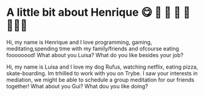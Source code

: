 # A little bit about Henrique 😋 💜 🍓  🍔 🐶 🧘🏼‍♀️ 

Hi, my name is Henrique and I love programming, gaming, meditating,spending time with my family/friends and ofcourse eating foooooood! 
What about you Luisa? What do you like besides your job? 

Hi, my name is Luisa and I love my dog Rufus, watching netflix, eating pizza, skate-boarding. Im trhilled to work with you on Trybe. I saw your interests in mediation, we might be able to schedule a group meditation for our friends together!
What about you Gui? What dou you like doing?
